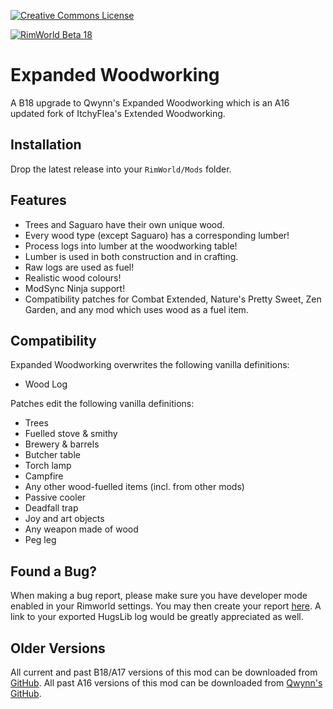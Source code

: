 [![Creative Commons License](https://i.creativecommons.org/l/by-nc-sa/4.0/80x15.png)](https://creativecommons.org/licenses/by-nc-sa/4.0/)

[![RimWorld Beta 18](https://img.shields.io/badge/RimWorld-Beta_18-brightgreen.svg)](http://rimworldgame.com/)

# Expanded Woodworking
A B18 upgrade to Qwynn's Expanded Woodworking which is an A16 updated fork of ItchyFlea's Extended Woodworking.

## Installation
Drop the latest release into your `RimWorld/Mods` folder.

## Features
- Trees and Saguaro have their own unique wood.
- Every wood type (except Saguaro) has a corresponding lumber!
- Process logs into lumber at the woodworking table!
- Lumber is used in both construction and in crafting.
- Raw logs are used as fuel!
- Realistic wood colours!
- ModSync Ninja support!
- Compatibility patches for Combat Extended, Nature's Pretty Sweet, Zen Garden, and any mod which uses wood as a fuel item.

## Compatibility
Expanded Woodworking overwrites the following vanilla definitions:

- Wood Log

Patches edit the following vanilla definitions:

- Trees
- Fuelled stove & smithy
- Brewery & barrels
- Butcher table
- Torch lamp
- Campfire
- Any other wood-fuelled items (incl. from other mods)
- Passive cooler
- Deadfall trap
- Joy and art objects
- Any weapon made of wood
- Peg leg

## Found a Bug?
When making a bug report, please make sure you have developer mode enabled in your Rimworld settings. You may then create your report [here](https://github.com/Adventurer13/ExpandedWoodworking/issues). A link to your exported HugsLib log would be greatly appreciated as well.

## Older Versions
All current and past B18/A17 versions of this mod can be downloaded from [GitHub](https://github.com/Adventurer13/ExpandedWoodworking/releases).
All past A16 versions of this mod can be downloaded from [Qwynn's GitHub](https://github.com/Qwynn/ExpandedWoodworking/releases).
